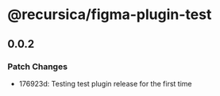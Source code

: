 # @recursica/figma-plugin-test

## 0.0.2

### Patch Changes

- 176923d: Testing test plugin release for the first time
